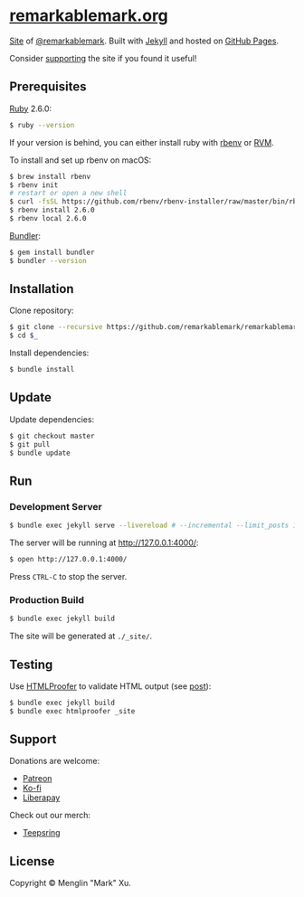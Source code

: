 # [remarkablemark.org](https://b.remarkabl.org/mark)

[Site](https://b.remarkabl.org/mark) of [@remarkablemark](https://b.remarkabl.org/github). Built with [Jekyll](https://jekyllrb.com/) and hosted on [GitHub Pages](https://pages.github.com/).

Consider [supporting](#support) the site if you found it useful!

## Prerequisites

[Ruby](https://www.ruby-lang.org/en/downloads/) 2.6.0:

```sh
$ ruby --version
```

If your version is behind, you can either install ruby with [rbenv](https://github.com/rbenv/rbenv) or [RVM](https://rvm.io/).

To install and set up rbenv on macOS:

```sh
$ brew install rbenv
$ rbenv init
# restart or open a new shell
$ curl -fsSL https://github.com/rbenv/rbenv-installer/raw/master/bin/rbenv-doctor | bash
$ rbenv install 2.6.0
$ rbenv local 2.6.0
```

[Bundler](http://bundler.io/):

```sh
$ gem install bundler
$ bundler --version
```

## Installation

Clone repository:

```sh
$ git clone --recursive https://github.com/remarkablemark/remarkablemark.github.io.git
$ cd $_
```

Install dependencies:

```sh
$ bundle install
```

## Update

Update dependencies:

```sh
$ git checkout master
$ git pull
$ bundle update
```

## Run

### Development Server

```sh
$ bundle exec jekyll serve --livereload # --incremental --limit_posts 1
```

The server will be running at http://127.0.0.1:4000/:

```sh
$ open http://127.0.0.1:4000/
```

Press `CTRL-C` to stop the server.

### Production Build

```sh
$ bundle exec jekyll build
```

The site will be generated at `./_site/`.

## Testing

Use [HTMLProofer](https://github.com/gjtorikian/html-proofer) to validate HTML output (see [post](https://remarkablemark.org/blog/2017/01/31/travis-github-pages/)):

```sh
$ bundle exec jekyll build
$ bundle exec htmlproofer _site
```

## Support

Donations are welcome:

- [Patreon](https://b.remarkabl.org/patreon)
- [Ko-fi](https://b.remarkabl.org/ko-fi)
- [Liberapay](https://b.remarkabl.org/liberapay)

Check out our merch:

- [Teepsring](https://b.remarkabl.org/teespring)

## License

Copyright © Menglin "Mark" Xu.

